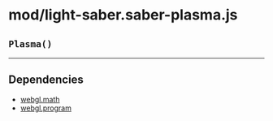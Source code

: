 # mod/light-saber.saber-plasma.js
## `Plasma()`




----

## Dependencies
* [webgl.math](webgl.math.md)
* [webgl.program](webgl.program.md)
